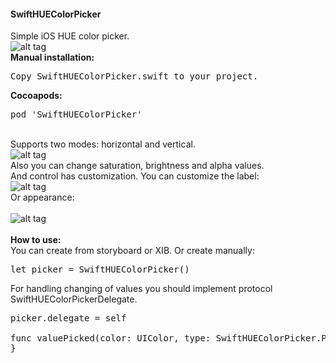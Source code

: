 <h4>SwiftHUEColorPicker</h4>

Simple iOS HUE color picker.</br>
![alt tag](https://raw.github.com/maximbilan/SwiftHUEColorPicker/master/img/img1.png)
</br><b>Manual installation:</b>
<pre>
Copy SwiftHUEColorPicker.swift to your project.
</pre>

<b>Cocoapods:</b>
<pre>
pod 'SwiftHUEColorPicker'
</pre>
</br>Supports two modes: horizontal and vertical.</br>
![alt tag](https://raw.github.com/maximbilan/SwiftHUEColorPicker/master/img/img2.png)
</br>Also you can change saturation, brightness and alpha values.
</br>And control has customization. You can customize the label:</br>
![alt tag](https://raw.github.com/maximbilan/SwiftHUEColorPicker/master/img/img3.png)
</br>Or appearance:</br>
</br>
![alt tag](https://raw.github.com/maximbilan/SwiftHUEColorPicker/master/img/img4.png)
</br>
</br>
<b>How to use:</b>
</br>
You can create from storyboard or XIB. Or create manually:
<pre>
let picker = SwiftHUEColorPicker()
</pre>

For handling changing of values you should implement protocol SwiftHUEColorPickerDelegate.
<pre>
picker.delegate = self

func valuePicked(color: UIColor, type: SwiftHUEColorPicker.PickerType) {
}
</pre>
